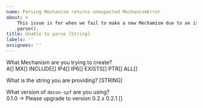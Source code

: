 ```yaml
---
name: Parsing Mechanism returns unexpected MechanismError
about: >
    This issue is for when we fail to make a new Mechamism due to an issue with 
    parse().
title: Unable to parse [String]
labels: ''
assignees: ''
---
```


What Mechanism are you trying to create?  
A[] MX[] INCLUDE[] IP4[] IP6[] EXISTS[] PTR[] ALL[]

What is the string you are providing?
[STRING]

What version of `decon-spf` are you using?  
0.1.0 -> Please upgrade to version 0.2.x
0.2.1 []
